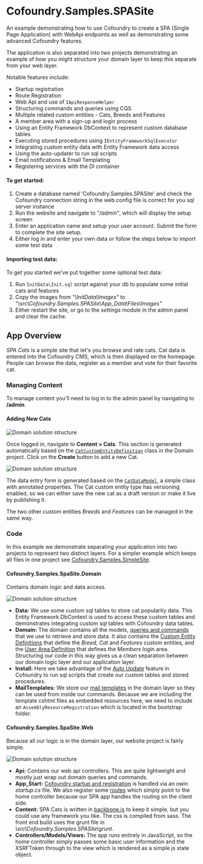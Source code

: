 # Cofoundry.Samples.SPASite

An example demonstrating how to use Cofoundry to create a SPA (Single Page Application) with WebApi endpoints as well as demonstrating some advanced Cofoundry features.

The application is also separated into two projects demonstrating an example of how you might structure your domain layer to keep this separate from your web layer.

Notable features include:

- Startup registration
- Route Registration
- Web Api and use of `IApiResponseHelper`
- Structuring commands and queries using CQS 
- Multiple related custom entities - Cats, Breeds and Features
- A member area with a sign-up and login process
- Using an Entity Framework DbContext to represent custom database tables
- Executing stored procedures using `IEntityFrameworkSqlExecutor`
- Integrating custom entity data with Entity Framework data access
- Using the auto-updater to run sql scripts
- Email notifications & Email Templating
- Registering services with the DI container

#### To get started:

1. Create a database named 'Cofoundry.Samples.SPASite' and check the Cofoundry connection string in the web.config file is correct for you sql server instance
2. Run the website and navigate to *"/admin"*, which will display the setup screen
3. Enter an application name and setup your user account. Submit the form to complete the site setup. 
4. Either log in and enter your own data or follow the steps below to import some test data

#### Importing test data:

To get you started we've put together some optional test data:

1. Run `InitData\Init.sql` script against your db to populate some initial cats and features
2. Copy the images from *"\InitData\Images"* to *"\src\Cofoundry.Samples.SPASite\App_Data\Files\Images"*
3. Either restart the site, or go to the *settings* module in the admin panel and clear the cache.

## App Overview

*SPA Cats* is a simple site that let's you browse and rate cats. Cat data is entered into the Cofoundry CMS, which is then displayed on the homepage. People can browse the data, register as a member and vote for their favorite cat.

### Managing Content

To manage content you'll need to log in to the admin panel by navigating to **/admin**.

#### Adding New Cats

![Domain solution structure](https://github.com/cofoundry-cms/Cofoundry.Samples.SPASite/blob/master/readme/AdminCatList.png)

Once logged in, navigate to **Content > Cats**. This section is generated automatically based on the [`CatCustomEntityDefinition`](https://github.com/cofoundry-cms/Cofoundry.Samples.SPASite/blob/master/src/Cofoundry.Samples.SPASite.Domain/Domain/Cats/Definition/CatCustomEntityDefinition.cs) class in the Domain project. Click on the **Create** button to add a new Cat.

![Domain solution structure](https://github.com/cofoundry-cms/Cofoundry.Samples.SPASite/blob/master/readme/AdminCatCreate.png)

The data entry form is generated based on the [`CatDataModel`](https://github.com/cofoundry-cms/Cofoundry.Samples.SPASite/blob/master/src/Cofoundry.Samples.SPASite.Domain/Domain/Cats/Definition/CatDataModel.cs), a simple class with annotated properties. The Cat custom entity type has versioning enabled, so we can either save the new cat as a draft version or make it live by publishing it.

The two other custom entities *Breeds* and *Features* can be managed in the same way.

### Code

In this example we demonstrate separating your application into two projects to represent two distinct layers. For a simpler example which keeps all files in one project see [Cofoundry.Samples.SimpleSite](https://github.com/cofoundry-cms/Cofoundry.Samples.SimpleSite).

#### Cofoundry.Samples.SpaSite.Domain

Contains domain logic and data access.

![Domain solution structure](https://github.com/cofoundry-cms/Cofoundry.Samples.SPASite/blob/master/readme/SpaCatsDomain.png)

-  **Data:** We use some custom sql tables to store cat popularity data. This Entity Framework DbContext is used to access these custom tables and demonstrates integrating custom sql tables with Cofoundry data tables.
- **Domain:** The domain contains all the models, [queries and commands](https://github.com/cofoundry-cms/cofoundry/wiki/CQS) that we use to retrieve and store data. It also contains the [Custom Entity Definitions](https://github.com/cofoundry-cms/cofoundry/wiki/Custom-Entities) that define the *Breed*, *Cat* and *Features* custom entities, and the [User Area Definition](https://github.com/cofoundry-cms/cofoundry/wiki/User-Areas) that defines the *Members* login area. Structuring our code in this way gives us a clean separation between our domain logic layer and our application layer.
- **Install:** Here we take advantage of the [Auto Update](https://github.com/cofoundry-cms/cofoundry/wiki/Auto-Update) feature in Cofoundry to run sql scripts that create our custom tables and stored procedures.
- **MailTemplates:** We store our [mail templates](https://github.com/cofoundry-cms/cofoundry/wiki/Mail) in the domain layer so they can be used from inside our commands. Because we are including the template cshtml files as embedded resources here, we need to include an `AssemblyResourceRegistration` which is located in the bootstrap folder. 

#### Cofoundry.Samples.SpaSite.Web

Because all our logic is in the domain layer, our website project is fairly simple.

![Domain solution structure](https://github.com/cofoundry-cms/Cofoundry.Samples.SPASite/blob/master/readme/SpaCatsWeb.png)

- **Api:** Contains our web api controllers. This are quite lightweight and mostly just wrap out domain queries and commands.
- **App_Start:** [Cofoundry startup and registration](https://github.com/cofoundry-cms/cofoundry/wiki/Website-Startup) is handled via an owin *startup.cs* file. We also register some [routes](https://github.com/cofoundry-cms/cofoundry/wiki/Routing) which simply point to the home controller because our SPA app handles the routing on the client side.
- **Content:** SPA Cats is written in [backbone.js](http://backbonejs.org/) to keep it simple, but you could use any framework you like. The css is compiled from sass. The front end build uses the grunt file in *\src\Cofoundry.Samples.SPASite\grunt*.
- **Controllers/Models/Views:** The app runs entirely in JavaScript, so the home controller simply passes some basic user information and the XSRFToken through to the view which is rendered as a simple js state object.